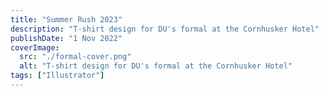 ```yaml
---
title: "Summer Rush 2023"
description: "T-shirt design for DU's formal at the Cornhusker Hotel"
publishDate: "1 Nov 2022"
coverImage:
  src: "./formal-cover.png"
  alt: "T-shirt design for DU's formal at the Cornhusker Hotel"
tags: ["Illustrator"]
---
```

